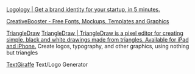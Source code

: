 
[Logology | Get a brand identity for your startup, in 5 minutes.](https://www.logology.co/)

[CreativeBooster - Free Fonts, Mockups, Templates and Graphics](https://creativebooster.net/)

[TriangleDraw](https://github.com/triangledraw/TriangleDraw-iOS)
[TriangleDraw | TriangleDraw is a pixel editor for creating simple, black and white drawings made from triangles. Available for iPad and iPhone.](https://www.triangledraw.com/)
Create logos, typography, and other graphics, using nothing but triangles

[TextGiraffe](http://www.textgiraffe.com/)
Text/Logo Generator

